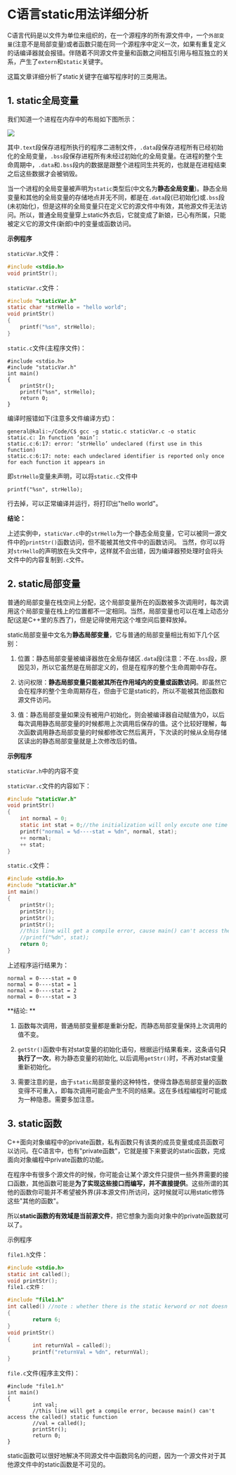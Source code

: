 # C语言static用法详细分析

C语言代码是以文件为单位来组织的，在一个源程序的所有源文件中，一个`外部变量`(注意不是局部变量)或者函数只能在同一个源程序中定义一次，如果有重复定义的话编译器就会报错。伴随着不同源文件变量和函数之间相互引用与相互独立的关系，产生了`extern`和`static`关键字。

这篇文章详细分析了static关键字在编写程序时的三类用法。

## 1. static全局变量

我们知道一个进程在内存中的布局如下图所示：

![](https://gitimg.generals.space/a78d7c54006036f32147f6d23c049968.png)

其中`.text`段保存进程所执行的程序二进制文件，`.data`段保存进程所有已经初始化的全局变量，`.bss`段保存进程所有未经过初始化的全局变量。在进程的整个生命周期中，`.data`和`.bss`段内的数据是跟整个进程同生共死的，也就是在进程结束之后这些数据才会被销毁。

当一个进程的全局变量被声明为`static`类型后(中文名为**静态全局变量**)。静态全局变量和其他的全局变量的存储地点并无不同，都是在`.data`段(已初始化)或`.bss`段(未初始化)，但是这样的全局变量只在定义它的源文件中有效，其他源文件无法访问。所以，普通全局变量穿上static外衣后，它就变成了新娘，已心有所属，只能被定义它的源文件(新郎)中的变量或函数访问。

**示例程序**

`staticVar.h`文件：

```c
#include <stdio.h>
void printStr();
```

`staticVar.c`文件：

```c
#include "staticVar.h"
static char *strHello = "hello world";
void printStr()
{
    printf("%sn", strHello);
}
```

`static.c`文件(主程序文件)：

```
#include <stdio.h>
#include "staticVar.h"
int main()
{
    printStr();
    printf("%sn", strHello);
    return 0;
}
```

编译时报错如下(注意多文件编译方式)：

```
general@kali:~/Code/C$ gcc -g static.c staticVar.c -o static
static.c: In function ‘main’:
static.c:6:17: error: ‘strHello’ undeclared (first use in this function)
static.c:6:17: note: each undeclared identifier is reported only once for each function it appears in
```

即`strHello`变量未声明，可以将`static.c`文件中

```
printf("%sn", strHello);
```

行去掉，可以正常编译并运行，将打印出"hello world"。

**结论：**

上述实例中，`staticVar.c`中的`strHello`为一个静态全局变量，它可以被同一源文件中的`printStr()`函数访问，但不能被其他文件中的函数访问。
当然，你可以将对`strHello`的声明放在头文件中，这样就不会出错，因为编译器预处理时会将头文件中的内容复制到`.c`文件。

## 2. static局部变量

普通的局部变量在栈空间上分配，这个局部变量所在的函数被多次调用时，每次调用这个局部变量在栈上的位置都不一定相同。当然，局部变量也可以在堆上动态分配(这是C++里的东西了)，但是记得使用完这个堆空间后要释放掉。

static局部变量中文名为**静态局部变量**，它与普通的局部变量相比有如下几个区别：

1. 位置：静态局部变量被编译器放在全局存储区`.data`段(注意：不在`.bss`段，原因见3)，所以它虽然是在局部定义的，但是在程序的整个生命周期中存在。

2. 访问权限：**静态局部变量只能被其所在作用域内的变量或函数访问**。即虽然它会在程序的整个生命周期存在，但由于它是static的，所以不能被其他函数和源文件访问。

3. 值：静态局部变量如果没有被用户初始化，则会被编译器自动赋值为0，以后每次调用静态局部变量的时候都用上次调用后保存的值。这个比较好理解，每次函数调用静态局部变量的时候都修改它然后离开，下次读的时候从全局存储区读出的静态局部变量就是上次修改后的值。

**示例程序**

`staticVar.h`中的内容不变

`staticVar.c`文件的内容如下：

```c
#include "staticVar.h"
void printStr()
{
    int normal = 0;
    static int stat = 0;//the initialization will only excute one time
    printf("normal = %d----stat = %dn", normal, stat);
    ++ normal;
    ++ stat;
}
```

`static.c`文件：

```c
#include <stdio.h>
#include "staticVar.h"
int main()
{
    printStr();
    printStr();
    printStr();
    printStr();
    //this line will get a compile error, cause main() can't access the stat variable
    //printf("%dn", stat);
    return 0;
}
```
上述程序运行结果为：

```
normal = 0----stat = 0
normal = 0----stat = 1
normal = 0----stat = 2
normal = 0----stat = 3
```

**结论: **

1. 函数每次调用，普通局部变量都是重新分配，而静态局部变量保持上次调用的值不变。

2. `getStr()`函数中有对stat变量的初始化语句，根据运行结果看来，这条语句**只执行了一次**，称为静态变量的初始化, 以后调用`getStr()`时，不再对stat变量重新初始化。

3. 需要注意的是，由于`static`局部变量的这种特性，使得含静态局部变量的函数变得不可重入，即每次调用可能会产生不同的结果。这在多线程编程时可能成为一种隐患。需要多加注意。

## 3. static函数

C++面向对象编程中的private函数，私有函数只有该类的成员变量或成员函数可以访问。在C语言中，也有"private函数"，它就是接下来要说的static函数，完成面向对象编程中private函数的功能。

在程序中有很多个源文件的时候，你可能会让某个源文件只提供一些外界需要的接口函数，其他函数可能是**为了实现这些接口而编写，并不直接提供**。这些所谓的其他的函数你可能并不希望被外界(非本源文件)所访问，这时候就可以用static修饰这些"其他的函数"。

所以**static函数的有效域是当前源文件**，把它想象为面向对象中的private函数就可以了。

示例程序

`file1.h`文件：

```c
#include <stdio.h>
static int called();
void printStr();
file1.c文件：

#include "file1.h"
int called() //note : whether there is the static kerword or not doesn't matter
{
        return 6;
}
void printStr()
{
        int returnVal = called();
        printf("returnVal = %dn", returnVal);
}
```

`file.c`文件(程序主文件)：

```
#include "file1.h"
int main()
{
        int val;
        //this line will get a compile error, because main() can't access the called() static function
        //val = called(); 
        printStr();
        return 0;
}
```
static函数可以很好地解决不同源文件中函数同名的问题，因为一个源文件对于其他源文件中的static函数是不可见的。